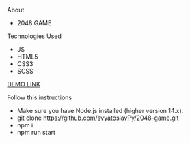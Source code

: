 
About 

* 2048 GAME

Technologies Used

* JS
* HTML5
* CSS3 
* SCSS

[DEMO LINK](https://svyatoslavPy.github.io/2048-game/)

Follow this instructions

* Make sure you have Node.js installed (higher version 14.x).
* git clone https://github.com/svyatoslavPy/2048-game.git
* npm i
* npm run start
